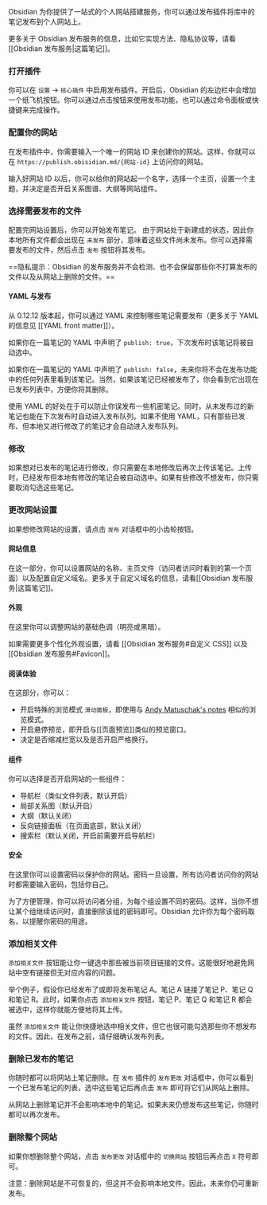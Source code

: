 Obsidian 为你提供了一站式的个人网站搭建服务，你可以通过发布插件将库中的笔记发布到个人网站上。

更多关于 Obsidian 发布服务的信息，比如它实现方法、隐私协议等，请看 [[Obsidian 发布服务|这篇笔记]]。

### 打开插件

你可以在 `设置` -> `核心插件` 中启用发布插件。开启后，Obsidian 的左边栏中会增加一个纸飞机按钮。你可以通过点击按钮来使用发布功能，也可以通过命令面板或快捷键来完成操作。

### 配置你的网站

在发布插件中，你需要输入一个唯一的网站 ID 来创建你的网站。这样，你就可以在 `https://publish.obisidian.md/{网站-id}` 上访问你的网站。

输入好网站 ID 以后，你可以给你的网站起一个名字，选择一个主页，设置一个主题，并决定是否开启关系图谱、大纲等网站组件。

### 选择需要发布的文件

配置完网站设置后，你可以开始发布笔记。
由于网站处于新建成的状态，因此你本地所有文件都会出现在 `未发布` 部分，意味着这些文件尚未发布。你可以选择需要发布的文件，然后点击 `发布` 按钮将其发布。

==隐私提示：Obsidian 的发布服务并不会检测、也不会保留那些你不打算发布的文件以及从网站上删除的文件。==

#### YAML 与发布

从 0.12.12 版本起，你可以通过 YAML 来控制哪些笔记需要发布（更多关于 YAML 的信息见 [[YAML front matter]]）。

如果你在一篇笔记的 YAML 中声明了 `publish: true`，下次发布时该笔记将被自动选中。

如果你在一篇笔记的 YAML 中声明了 `publish: false`，未来你将不会在发布功能中的任何列表里看到该笔记。当然，如果该笔记已经被发布了，你会看到它出现在已发布列表中，方便你将其删除。

使用 YAML 的好处在于可以防止你误发布一些机密笔记。同时，从未发布过的新笔记也能在下次发布时自动进入发布队列。如果不使用 YAML，只有那些已发布、但本地又进行修改了的笔记才会自动进入发布队列。

### 修改

如果想对已发布的笔记进行修改，你只需要在本地修改后再次上传该笔记。上传时，已经发布但本地有修改的笔记会被自动选中。如果有些修改不想发布，你只需要取消勾选这些笔记。

### 更改网站设置

如果想修改网站的设置，请点击 `发布` 对话框中的小齿轮按钮。

#### 网站信息

在这一部分，你可以设置网站的名称、主页文件（访问者访问时看到的第一个页面）以及配置自定义域名。更多关于自定义域名的信息，请看[[Obsidian 发布服务|这篇笔记]]。

#### 外观

在这里你可以调整网站的基础色调（明亮或黑暗）。

如果需要更多个性化外观设置，请看 [[Obsidian 发布服务#自定义 CSS]] 以及 [[Obsidian 发布服务#Favicon]]。

#### 阅读体验

在这部分，你可以：

- 开启特殊的浏览模式 `滑动面板`，即使用与 [Andy Matuschak's notes](https://notes.andymatuschak.org/) 相似的浏览模式。
- 开启悬停预览，即开启与[[页面预览]]类似的预览窗口。
- 决定是否缩减栏宽以及是否开启严格换行。

#### 组件

你可以选择是否开启网站的一些组件：

- 导航栏（类似文件列表，默认开启）
- 局部关系图（默认开启）
- 大纲（默认关闭）
- 反向链接面板（在页面底部，默认关闭）
- 搜索栏（默认关闭，开启前需要开启导航栏）

#### 安全

在这里你可以设置密码以保护你的网站。密码一旦设置，所有访问者访问你的网站时都需要输入密码，包括你自己。

为了方便管理，你可以将访问者分组，为每个组设置不同的密码。这样，当你不想让某个组继续访问时，直接删除该组的密码即可。Obsidian 允许你为每个密码取名，以提醒你密码的用途。

### 添加相关文件

`添加相关文件` 按钮能让你一键选中那些被当前项目链接的文件。这能很好地避免网站中空有链接但无对应内容的问题。

举个例子，假设你已经发布了或即将发布笔记 A。笔记 A 链接了笔记 P、笔记 Q 和笔记 R。此时，如果你点击 `添加相关文件` 按钮，笔记 P、笔记 Q 和笔记 R 都会被选中，这样你就能方便地将其上传。

虽然 `添加相关文件` 能让你快捷地选中相关文件，但它也很可能勾选那些你不想发布的文件。因此，在发布之前，请仔细确认发布列表。

### 删除已发布的笔记

你随时都可以将网站上笔记删除。在 `发布` 插件的 `发布更改` 对话框中，你可以看到一个已发布笔记的列表，选中这些笔记后再点击 `发布` 即可将它们从网站上删除。

从网站上删除笔记并不会影响本地中的笔记。如果未来仍想发布这些笔记，你随时都可以再次发布。

### 删除整个网站

如果你想删除整个网站，点击 `发布更改` 对话框中的 `切换网站` 按钮后再点击 `X` 符号即可。

注意：删除网站是不可恢复的，但这并不会影响本地文件。因此，未来你仍可重新发布。